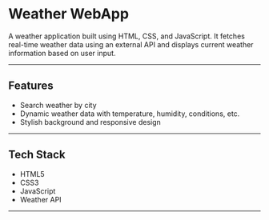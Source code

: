# Weather WebApp 

A weather application built using HTML, CSS, and JavaScript. It fetches real-time weather data using an external API and displays current weather information based on user input.

---

##  Features

- Search weather by city
- Dynamic weather data with temperature, humidity, conditions, etc.
- Stylish background and responsive design

---

##  Tech Stack

- HTML5
- CSS3
- JavaScript
- Weather API 

---





